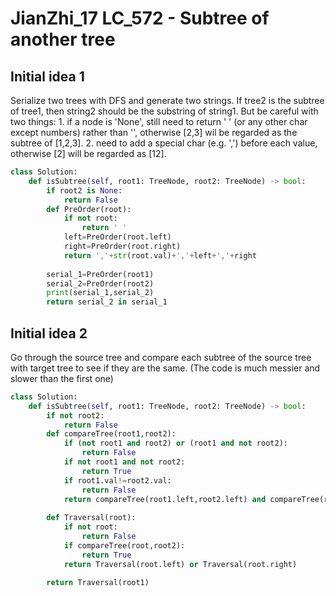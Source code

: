 # JianZhi_17 LC_572 - Subtree of another tree

## Initial idea 1
Serialize two trees with DFS and generate two strings. If tree2 is the subtree of tree1, then string2 should be the substring of string1. But be careful with two things: 1. if a node is 'None', still need to return ' ' (or any other char except numbers) rather than '', otherwise [2,3] wil be regarded as the subtree of [1,2,3]. 2. need to add a special char (e.g. ',') before each value, otherwise [2] will be regarded as [12].

```python
class Solution:
    def isSubtree(self, root1: TreeNode, root2: TreeNode) -> bool:
        if root2 is None:
            return False
        def PreOrder(root):
            if not root:
                return ' '
            left=PreOrder(root.left)
            right=PreOrder(root.right)
            return ','+str(root.val)+','+left+','+right
        
        serial_1=PreOrder(root1)
        serial_2=PreOrder(root2)
        print(serial_1,serial_2)
        return serial_2 in serial_1
```

## Initial idea 2
Go through the source tree and compare each subtree of the source tree with target tree to see if they are the same. (The code is much messier and slower than the first one)
```python
class Solution:
    def isSubtree(self, root1: TreeNode, root2: TreeNode) -> bool:
        if not root2:
            return False
        def compareTree(root1,root2):
            if (not root1 and root2) or (root1 and not root2):
                return False
            if not root1 and not root2:
                return True
            if root1.val!=root2.val:
                return False
            return compareTree(root1.left,root2.left) and compareTree(root1.right,root2.right)
            
        def Traversal(root):
            if not root:
                return False
            if compareTree(root,root2):
                return True
            return Traversal(root.left) or Traversal(root.right)
        
        return Traversal(root1)
```